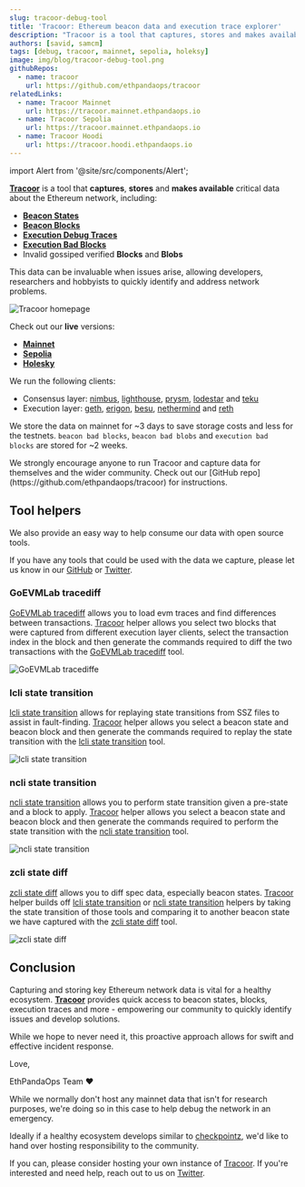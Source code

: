 ```yaml
---
slug: tracoor-debug-tool
title: 'Tracoor: Ethereum beacon data and execution trace explorer'
description: "Tracoor is a tool that captures, stores and makes available critical data about the Ethereum network. This data can be invaluable when issues arise."
authors: [savid, samcm]
tags: [debug, tracoor, mainnet, sepolia, holeksy]
image: img/blog/tracoor-debug-tool.png
githubRepos:
  - name: tracoor
    url: https://github.com/ethpandaops/tracoor
relatedLinks:
  - name: Tracoor Mainnet
    url: https://tracoor.mainnet.ethpandaops.io
  - name: Tracoor Sepolia
    url: https://tracoor.mainnet.ethpandaops.io
  - name: Tracoor Hoodi
    url: https://tracoor.hoodi.ethpandaops.io
---
```


import Alert from '@site/src/components/Alert';

[**Tracoor**](https://tracoor.mainnet.ethpandaops.io) is a tool that **captures**, **stores** and **makes available** critical data about the Ethereum network, including:

- [**Beacon States**](https://ethereum.github.io/beacon-APIs/?urls.primaryName=dev#/Debug/getStateV2)
- [**Beacon Blocks**](https://ethereum.github.io/beacon-APIs/?urls.primaryName=dev#/Beacon/getBlockV2)
- [**Execution Debug Traces**](https://geth.ethereum.org/docs/interacting-with-geth/rpc/ns-debug#debugtraceblock)
- [**Execution Bad Blocks**](https://geth.ethereum.org/docs/interacting-with-geth/rpc/ns-debug#debuggetbadblocks)
- Invalid gossiped verified **Blocks** and **Blobs**

This data can be invaluable when issues arise, allowing developers, researchers and hobbyists to quickly identify and address network problems.

<img alt="Tracoor homepage" class="rounded" src="/img/blog/homepage.png" />

Check out our **live** versions:

- [**Mainnet**](https://tracoor.mainnet.ethpandaops.io)
- [**Sepolia**](https://tracoor.sepolia.ethpandaops.io)
- [**Holesky**](https://tracoor.holesky.ethpandaops.io)

We run the following clients:

- Consensus layer: [nimbus](https://github.com/status-im/nimbus-eth2), [lighthouse](https://github.com/sigp/lighthouse), [prysm](https://github.com/prysmaticlabs/prysm), [lodestar](https://github.com/ChainSafe/lodestar) and [teku](https://github.com/Consensys/teku)
- Execution layer: [geth](https://github.com/ethereum/go-ethereum), [erigon](https://github.com/ledgerwatch/erigon), [besu](https://github.com/hyperledger/besu), [nethermind](https://github.com/NethermindEth/nethermind) and [reth](https://github.com/paradigmxyz/reth)

We store the data on mainnet for ~3 days to save storage costs and less for the testnets. `beacon bad blocks`, `beacon bad blobs` and `execution bad blocks` are stored for ~2 weeks.


<Alert>
We strongly encourage anyone to run Tracoor and capture data for themselves and the wider community. Check out our [GitHub repo](https://github.com/ethpandaops/tracoor) for instructions.
</Alert>


## Tool helpers

We also provide an easy way to help consume our data with open source tools.

If you have any tools that could be used with the data we capture, please let us know in our [GitHub](https://github.com/ethpandaops/tracoor/issues) or [Twitter](https://twitter.com/ethpandaops).

### GoEVMLab tracediff

[GoEVMLab tracediff](https://github.com/holiman/goevmlab/tree/master/cmd/tracediff) allows you to load evm traces and find differences between transactions. [Tracoor](https://tracoor.mainnet.ethpandaops.io/go_evm_lab_diff) helper allows you select two blocks that were captured from different execution layer clients, select the transaction index in the block and then generate the commands required to diff the two transactions with the [GoEVMLab tracediff](https://github.com/holiman/goevmlab/tree/master/cmd/tracediff) tool.

<img alt="GoEVMLab tracediffe" class="rounded" src="/img/blog/goevmlab.png" />

### lcli state transition

[lcli state transition](https://github.com/sigp/lighthouse/tree/stable/lcli) allows for replaying state transitions from SSZ files to assist in fault-finding. [Tracoor](https://tracoor.mainnet.ethpandaops.io/lcli_state_transition) helper allows you select a beacon state and beacon block and then generate the commands required to replay the state transition with the [lcli state transition](https://github.com/sigp/lighthouse/tree/stable/lcli) tool.

<img alt="lcli state transition" class="rounded" src="/img/blog/lcli.png" />

### ncli state transition

[ncli state transition](https://github.com/status-im/nimbus-eth2/tree/stable/ncli) allows you to perform state transition given a pre-state and a block to apply. [Tracoor](https://tracoor.mainnet.ethpandaops.io/ncli_state_transition) helper allows you select a beacon state and beacon block and then generate the commands required to perform the state transition with the [ncli state transition](https://github.com/status-im/nimbus-eth2/tree/stable/ncli) tool.

<img alt="ncli state transition" class="rounded" src="/img/blog/ncli.png" />

### zcli state diff

[zcli state diff](https://github.com/protolambda/zcli) allows you to diff spec data, especially beacon states. [Tracoor](https://tracoor.mainnet.ethpandaops.io/zcli_state_diff) helper builds off [lcli state transition](#lcli-state-transition) or [ncli state transition](#ncli-state-transition) helpers by taking the state transition of those tools and comparing it to another beacon state we have captured with the [zcli state diff](https://github.com/protolambda/zcli) tool.

<img alt="zcli state diff" class="rounded" src="/img/blog/zcli.png" />

## Conclusion

Capturing and storing key Ethereum network data is vital for a healthy ecosystem. [**Tracoor**](https://github.com/ethpandaops/tracoor) provides quick access to beacon states, blocks, execution traces and more - empowering our community to quickly identify issues and develop solutions. 

While we hope to never need it, this proactive approach allows for swift and effective incident response.

Love,

EthPandaOps Team ❤️

<Alert>
While we normally don't host any mainnet data that isn't for research purposes, we're doing so in this case to help debug the network in an emergency.

Ideally if a healthy ecosystem develops similar to [checkpointz](https://eth-clients.github.io/checkpoint-sync-endpoints/), we'd like to hand over hosting responsibility to the community.

If you can, please consider hosting your own instance of [Tracoor](https://github.com/ethpandaops/tracoor). If you're interested and need help, reach out to us on [Twitter](https://twitter.com/ethpandaops).
</Alert>

